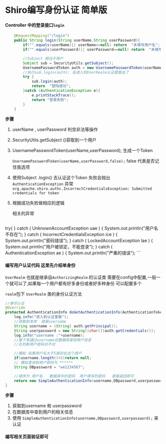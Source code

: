 # Shiro编写身份认证 简单版

#### Controller 中的登录接口`login`

```java
    @RequestMapping("/login")
    public String login(String userName,String userPassword){
        if("".equals(userName)|| userName==null) return  "未填写用户名";
        if("".equals(userPassword)|| userPassword==null) return  "未填写密码";

        //Subject 相当于用户
        Subject sub = SecurityUtils.getSubject();
        UsernamePasswordToken auth = new UsernamePasswordToken(userName,userPassword,false);
        //执行sub.login(auth); 会进入到UserRealm认证里面去了
        try {
            sub.login(auth);
            return  "登陆成功";
        }catch (AuthenticationException e){
            e.printStackTrace();
            return "登录失败";
        }
    }
```

**步骤**

1.  userName , userPassword 判空非法等操作

2.  SecurityUtils.getSubject ()获取到一个用户

3.  UsernamePasswordToken(userName,userPassword);  生成一个Token

    `UsernamePasswordToken(userName,userPassword,false);` false 代表是否记住我选项

4.  使用Subject .login() 去认证这个Token   失败会抛出`AuthenticationException` 异常`org.apache.shiro.authc.IncorrectCredentialsException: Submitted credentials for token`

5.  根据成功失败做相应的逻辑

    相关的异常

       ```java
try{
    } catch ( UnknownAccountException uae ) {
    	System.out.println("用户名不存在");
    } catch ( IncorrectCredentialsException ice ) {
    	System.out.println("密码错误");
    } catch ( LockedAccountException lae ) {
    	System.out.println("用户被锁定，不能登录");
    } catch ( AuthenticationException ae ) {
    	System.out.println("严重的错误");
       ```
    

#### 编写用户认证代码   这里先介绍单身份

`UserRealm` 也就是继承自`AuthorizingRealm`  的认证类 需要在config中配置,一般一个就可以了,如果每一个用户都有好多身份或者好多种身份 可以配置多个

`realm`包下 `UserRealm`  类的身份认证方法

```java
//身份认证
@Override
protected AuthenticationInfo doGetAuthenticationInfo(AuthenticationToken auth) throws AuthenticationException {
    log.info("进入到认证里面");
    //获取到本体  就是username
    String username = (String) auth.getPrincipal();
    String userpassword = new String((char[])auth.getCredentials());
    log.info("username :"+username);
    //接下来通过username在数据库拿到用户信息
    //在判断用户密码对不对

    //模拟 如果用户名大于5就存在这个用户
    if(username.length()<5)return null;
    // 模拟查询到用户密码为 ******
    String DBpassword = "we1234567";

    //顺序为 用户名   数据库中的密码  用户填写的密码   直接返回即可
    return new SimpleAuthenticationInfo(username,DBpassword,userpassword);
}
```

**步骤**

1.  获取到username  和 userpassword 
2.  在数据库中查到用户的相关信息
3.  使用  `SimpleAuthenticationInfo(username,DBpassword,userpassword);` 来认证

#### 编写相关页面验证即可

